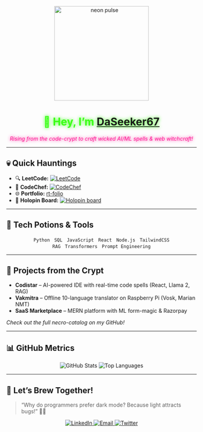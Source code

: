 <!-- 🌑🕸️ Neon Spook README for @DaSeeker67 🕸️🌑 -->

<p align="center">
  <img src="https://media.giphy.com/media/26FPnsRwwOii4njEc/giphy.gif" alt="neon pulse" width="250"/>
</p>

<h1 align="center">
  <span style="color:#39ff14; text-shadow:0 0 10px #39ff14;">👋 Hey, I’m <a href="https://github.com/DaSeeker67">DaSeeker67</a></span>
</h1>
<p align="center">
  <em style="color:#ff1493; text-shadow:0 0 8px #ff1493;">
    Rising from the code-crypt to craft wicked AI/ML spells & web witchcraft!
  </em>
</p>

---

## 💀 Quick Hauntings
- 🔍 **LeetCode:** <a href="https://leetcode.com/DaSeeker67/"><img src="https://img.shields.io/badge/LeetCode-1696-brightgreen?logo=leetcode" alt="LeetCode"/></a>  
- 🍛 **CodeChef:** <a href="https://www.codechef.com/users/DaSeeker67"><img src="https://img.shields.io/badge/CodeChef-3★-orange?logo=codechef" alt="CodeChef"/></a>  
- 🌐 **Portfolio:** <a href="https://po-rt-folio.vercel.app">rt-folio</a>  
- 🎃 **Holopin Board:** [![Holopin board](https://holopin.io/api/user/board?user=daseeker67)](https://holopin.io/@daseeker67)

---

## 🧪 Tech Potions & Tools
<p align="center">
  <code>Python</code> &nbsp; <code>SQL</code> &nbsp; <code>JavaScript</code> &nbsp; <code>React</code> &nbsp; <code>Node.js</code> &nbsp; <code>TailwindCSS</code>
  <br/>
  <code>RAG</code> &nbsp; <code>Transformers</code> &nbsp; <code>Prompt Engineering</code>
</p>

---

## 🎃 Projects from the Crypt
- **Codistar** – AI-powered IDE with real-time code spells (React, Llama 2, RAG)  
- **Vakmitra** – Offline 10-language translator on Raspberry Pi (Vosk, Marian NMT)  
- **SaaS Marketplace** – MERN platform with ML form-magic & Razorpay  

_Check out the full necro-catalog on my GitHub!_

---

## 📊 GitHub Metrics
<p align="center">
  <img src="https://github-readme-stats.vercel.app/api?username=DaSeeker67&show_icons=true&theme=dark&hide_border=true" alt="GitHub Stats"/>
  <img src="https://github-readme-stats.vercel.app/api/top-langs/?username=DaSeeker67&layout=compact&theme=dark&hide_border=true" alt="Top Languages"/>
</p>

---

## 👻 Let’s Brew Together!
> “Why do programmers prefer dark mode? Because light attracts bugs!” 🐛✨  

<p align="center">
  <a href="https://www.linkedin.com/in/amitmishrar2d2/">
    <img src="https://img.shields.io/badge/LinkedIn-Amit%20Mishra-blue?logo=linkedin" alt="LinkedIn"/>
  </a>
  <a href="mailto:amitmishra4447@gmail.com">
    <img src="https://img.shields.io/badge/Email-amitmishra4447@gmail.com-red?logo=gmail" alt="Email"/>
  </a>
  <a href="https://twitter.com/idkamit_">
    <img src="https://img.shields.io/badge/Twitter-@idkamit__-1DA1F2?logo=twitter" alt="Twitter"/>
  </a>
</p>
